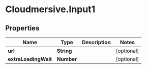 # Cloudmersive.Input1

## Properties
Name | Type | Description | Notes
------------ | ------------- | ------------- | -------------
**url** | **String** |  | [optional] 
**extraLoadingWait** | **Number** |  | [optional] 


